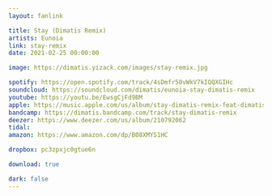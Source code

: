 ```yaml
---
layout: fanlink

title: Stay (Dimatis Remix)
artists: Eunoia
link: stay-remix
date: 2021-02-25 00:00:00

image: https://dimatis.yizack.com/images/stay-remix.jpg

spotify: https://open.spotify.com/track/4sDmfr50vWkV7kIQQXGIHc
soundcloud: https://soundcloud.com/dimatis/eunoia-stay-dimatis-remix
youtube: https://youtu.be/EwsgCjFd9BM
apple: https://music.apple.com/us/album/stay-dimatis-remix-feat-dimatis-single/1555749037
bandcamp: https://dimatis.bandcamp.com/track/stay-dimatis-remix
deezer: https://www.deezer.com/us/album/210792062
tidal:
amazon: https://www.amazon.com/dp/B08XMYS1HC

dropbox: pc3zpxjc0gtue6n

download: true

dark: false
---
```

